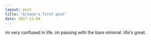 ```yaml
---
layout: post
title: "briana's first post"
date: 2017-11-04
---
```


im very confused in life. im passing with the bare minimal. life's great. 
